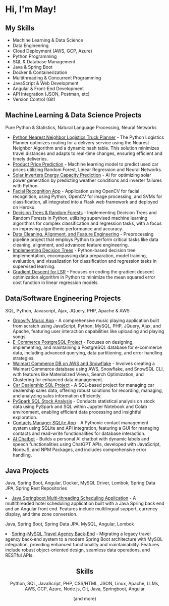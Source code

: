 <h1>Hi, I'm May!</h1>
<h2>My Skills</h2>
<ul>
  <li>Machine Learning & Data Science</li>
  <li>Data Engineering</li>
  <li>Cloud Deployment (AWS, GCP, Azure)</li>  
  <li>Python Programming</li>
  <li>SQL & Database Management</li>  
  <li>Java & Spring Boot</li>
  <li>Docker & Containerization</li>
  <li>Multithreading & Concurrent Programming</li>
  <li>JavaScript & Web Development</li>
  <li>Angular & Front-End Development</li>
  <li>API Integration (JSON, Postman, etc)</li>
  <li>Version Control (Git)</li>
</ul>

<h2>Machine Learning & Data Science Projects</h2>
<p>Pure Python & Statistics, Natural Language Processing, Neural Networks</p>

<ul>
    <li><a href="https://github.com/MayCooper/Python-Nearest-Neighbor-Truck-Logistics-Program">Python Nearest Neighbor Logistics Truck Planner</a> - The Python Logistics Planner optimizes routing for a delivery service using the Nearest Neighbor Algorithm and a dynamic hash table. This solution minimizes travel distances and adapts to real-time changes, ensuring efficient and timely deliveries.</li>
  <li><a href="https://github.com/MayCooper/Product-Price-Prediction/blob/main/Final_Used%20Cars_Aug%2030%202021.ipynb">Product Price Prediction</a> - Machine learning model to predict used car prices utilizing Random Forest, Linear Regression and Neural Networks.</li>
  <li> <a href="https://github.com/MayCooper/green-energy-production-inverter-prediction">Solar Inverters Energy Capacity Prediction</a> - AI for optimizing solar power generation by predicting weather conditions and inverter failures with Python.</li>
  <li> <a href="https://github.com/MayCooper/Facial-Recognition-App">Facial Recognition App</a> - Application using OpenCV for facial recognition, using Python, OpenCV for image processing, and SVMs for classification, all integrated into a Flask web framework and deployed on Heroku.</li>
  <li> <a href="https://github.com/MayCooper/Decision-Trees-and-Random-Forests">Decision Trees & Random Forests</a> - Implementing Decision Trees and Random Forests in Python, utilizing supervised machine learning algorithms for complex classification and regression tasks, with a focus on improving algorithmic performance and accuracy.</li>
  <li> <a href="https://github.com/MayCooper/Data-Cleaning-Alignment-and-Feature-Engineering">Data Cleaning, Alignment, and Feature Engineering</a> - Preprocessing pipeline project that employs Python to perform critical tasks like data cleaning, alignment, and advanced feature engineering.</li>
  <li> <a href="https://github.com/MayCooper/Implementing-Decision-Trees">Implementing Decision Trees</a> - Python-based decision tree implementation, encompassing data preparation, model training, evaluation, and visualization for classification and regression tasks in supervised learning.</li>
  <li> <a href="https://github.com/MayCooper/Coding-Gradient-Descent-for-LSR">Gradient Descent for LSR</a> - Focuses on coding the gradient descent optimization algorithm in Python to minimize the mean squared error cost function in linear regression models.</li>
</ul>

<h2>Data/Software Engineering Projects</h2>
<p>SQL, Python, Javascript, Ajax, JQuery, PHP, Apache & AWS</p>

<ul>
  <li> <a href="https://github.com/MayCooper/Groovify">Groovify Music App</a> - A comprehensive music playing application built from scratch using JavaScript, Python, MySQL, PHP, JQuery, Ajax, and Apache, featuring user interaction capabilities like uploading and playing songs.</li>
  <li> <a href="https://github.com/MayCooper/E-Commerce-PostgreSQL-Project">E-Commerce PostgreSQL Project</a> - Focuses on designing, implementing, and maintaining a PostgreSQL database for e-commerce data, including advanced querying, data partitioning, and error handling strategies.</li>
  <li> <a href="https://github.com/MayCooper/Snowflake-SQL-WalmartCommerceDB-AWS-Project">Walmart Commerce DB on AWS and Snowflake</a> - Involves creating a Walmart Commerce database using AWS, Snowflake, and SnowSQL CLI, with features like Materialized Views, Search Optimization, and Clustering for enhanced data management.</li>
  <li><a href="https://github.com/MayCooper/car-dealership-sql-project">Car Dealership SQL Project</a> - A SQL-based project for managing car dealership sales data, offering robust solutions for recording, managing, and analyzing sales information efficiently.</li>
  <li><a href="https://github.com/MayCooper/PySpark-SQL-Stock-Analysis">PySpark SQL Stock Analysis</a> - Conducts statistical analysis on stock data using PySpark and SQL within Jupyter Notebook and Colab environment, enabling efficient data processing and insightful exploration.</li>
  <li> <a href="https://github.com/MayCooper/Contacts-Manager-SQLiteApp-Python-API">Contacts Manager SQLite App</a> - A Pythonic contact management system using SQLite and API integration, featuring a GUI for managing contacts and read-write functionalities for database interaction.</li>
  <li> <a href="https://github.com/MayCooper/Ai-chatbot">AI Chatbot</a> - Builds a personal AI chatbot with dynamic labels and speech functionalities using ChatGPT APIs, developed with JavaScript, NodeJS, and NPM Packages, and includes comprehensive error handling.</li>
</ul>


<h2>Java Projects</h2>
<p>Java, Spring Boot, Angular, Docker, MySQL Driver, Lombok, Spring Data JPA, Spring Rest Repositories</p>
<li> <a href="https://github.com/MayCooper/Java-Multithreading-Scheduling-Application">Java Springboot Multi-threading Scheduling Application</a> - A multithreaded hotel scheduling application built with a Java Spring back end and an Angular front end. Features include multilingual support, currency display, and time zone conversion.</li>
</ul>
<p>Java, Spring Boot, Spring Data JPA, MySQL, Angular, Lombok</p>
<li> <a href="https://github.com/MayCooper/Spring-MySQL-Angular-Travel-Agency-Back-End">Spring-MySQL Travel Agency Back-End</a> - Migrating a legacy travel agency back-end system to a modern Spring Boot architecture with MySQL integration, providing enhanced functionality and maintainability. Features include robust object-oriented design, seamless data operations, and RESTful APIs.</li>

<h2 align="center">Skills</h2>

<p align="center">
  Python, SQL, JavaScript, PHP, CSS/HTML, JSON, Linux, Apache, LLMs, AWS, GCP, Azure, Node.js, Git, Java, Springboot, Angular
</p>
<p align="center">
  (and more)
</p>
